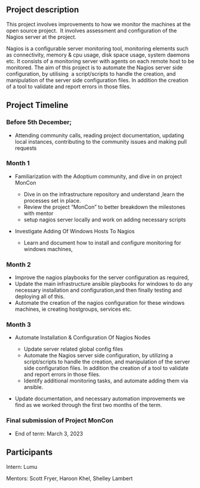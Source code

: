 ## Project description

This project involves improvements to how we monitor the machines at the open source project.  It involves assessment and configuration of the Nagios server at the project.  

Nagios is a configurable server monitoring tool, monitoring elements such as connectivity, memory & cpu usage, disk space usage, system daemons etc. It consists of a monitoring server with agents on each remote host to be monitored. The aim of this project is to automate the Nagios server side configuration, by utilising  a script/scripts to handle the creation, and manipulation of the server side configuration files. In addition the creation of a tool to validate and report errors in those files.

## Project Timeline

### Before 5th December;
- Attending community calls, reading project documentation, updating local instances, contributing to the community issues and making pull requests

### Month 1

- Familiarization with the Adoptium community, and dive in on project MonCon
  - Dive in on the infrastructure repository and understand ,learn the processes set in place.
  - Review the project “MonCon” to better breakdown the milestones with mentor
  - setup nagios server locally and work on adding necessary scripts

- Investigate Adding Of Windows Hosts To Nagios
  - Learn and document how to install and configure monitoring for windows machines,

### Month 2

- Improve the nagios playbooks for the server configuration as required,
- Update the main infrastructure ansible playbooks for windows to do any necessary installation and configuration,and then finally testing and
deploying all of this.
- Automate the creation of the nagios configuration for these windows machines, ie creating hostgroups, services etc.

### Month 3
- Automate Installation & Configuration Of Nagios Nodes
  - Update server related global config files
  - Automate the Nagios server side configuration, by utilizing a script/scripts to handle the creation, and manipulation of the server side
configuration files. In addition the creation of a tool to validate and report errors in those files.
  - Identify additional monitoring tasks, and automate adding them via ansible.

- Update documentation, and necessary automation improvements we find as we worked through the first two months of the term.

### Final submission of Project MonCon 
- End of term: March 3, 2023 



## Participants

Intern: Lumu

Mentors: Scott Fryer, Haroon Khel, Shelley Lambert
